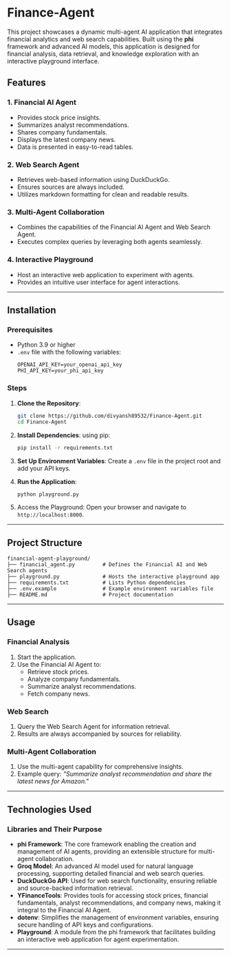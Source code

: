 # Finance-Agent

This project showcases a dynamic multi-agent AI application that integrates financial analytics and web search capabilities. Built using the **phi** framework and advanced AI models, this application is designed for financial analysis, data retrieval, and knowledge exploration with an interactive playground interface.

## Features

### 1. **Financial AI Agent**
- Provides stock price insights.
- Summarizes analyst recommendations.
- Shares company fundamentals.
- Displays the latest company news.
- Data is presented in easy-to-read tables.

### 2. **Web Search Agent**
- Retrieves web-based information using DuckDuckGo.
- Ensures sources are always included.
- Utilizes markdown formatting for clean and readable results.

### 3. **Multi-Agent Collaboration**
- Combines the capabilities of the Financial AI Agent and Web Search Agent.
- Executes complex queries by leveraging both agents seamlessly.

### 4. **Interactive Playground**
- Host an interactive web application to experiment with agents.
- Provides an intuitive user interface for agent interactions.

---

## Installation

### Prerequisites
- Python 3.9 or higher
- `.env` file with the following variables:
  ```env
  OPENAI_API_KEY=your_openai_api_key
  PHI_API_KEY=your_phi_api_key
  ```

### Steps

1. **Clone the Repository**:
   ```bash
   git clone https://github.com/divyansh89532/Finance-Agent.git
   cd Finance-Agent
   ```

2. **Install Dependencies**:
   using pip:
   ```bash
   pip install -r requirements.txt
   ```

3. **Set Up Environment Variables**:
   Create a `.env` file in the project root and add your API keys.

4. **Run the Application**:
   ```
   python playground.py
   ```

5. Access the Playground:
   Open your browser and navigate to `http://localhost:8000`.

---

## Project Structure

```plaintext
financial-agent-playground/
├── financial_agent.py         # Defines the Financial AI and Web Search agents
├── playground.py              # Hosts the interactive playground app
├── requirements.txt           # Lists Python dependencies
├── .env.example               # Example environment variables file
├── README.md                  # Project documentation
```

---

## Usage

### Financial Analysis
1. Start the application.
2. Use the Financial AI Agent to:
   - Retrieve stock prices.
   - Analyze company fundamentals.
   - Summarize analyst recommendations.
   - Fetch company news.

### Web Search
1. Query the Web Search Agent for information retrieval.
2. Results are always accompanied by sources for reliability.

### Multi-Agent Collaboration
1. Use the multi-agent capability for comprehensive insights.
2. Example query: *"Summarize analyst recommendation and share the latest news for Amazon."*

---

## Technologies Used

### Libraries and Their Purpose

- **phi Framework**: The core framework enabling the creation and management of AI agents, providing an extensible structure for multi-agent collaboration.
- **Groq Model**: An advanced AI model used for natural language processing, supporting detailed financial and web search queries.
- **DuckDuckGo API**: Used for web search functionality, ensuring reliable and source-backed information retrieval.
- **YFinanceTools**: Provides tools for accessing stock prices, financial fundamentals, analyst recommendations, and company news, making it integral to the Financial AI Agent.
- **dotenv**: Simplifies the management of environment variables, ensuring secure handling of API keys and configurations.
- **Playground**: A module from the phi framework that facilitates building an interactive web application for agent experimentation.

---
